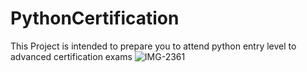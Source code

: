 # PythonCertification

This Project is intended to prepare you to attend python entry level to advanced certification exams
![IMG-2361](https://user-images.githubusercontent.com/11929387/180302119-d8076204-3cf6-4858-9413-f4a51980ad11.JPG)
